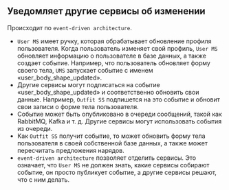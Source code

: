 ## Уведомляет другие сервисы об изменении
Происходит по `event-driven architecture`.

- `User MS` имеет ручку, которая обрабатывает обновление профиля пользователя. Когда пользователь изменяет свой профиль, `User MS` обновляет информацию о пользователе в базе данных, а также создает событие. Например, что пользователь обновляет форму своего тела, `UMS` запускает событие с именем «user_body_shape_updated».
- Другие сервисы могут подписаться на событие «user_body_shape_updated» и соответственно обновить свои данные. Например, `Outfit SS` подпишется на это событие и обновит свои записи о форме тела пользователя.
- Событие может быть опубликовано в очереди сообщений, такой как RabbitMQ, Kafka и т. д. Другие сервисы могут использовать события из очереди.
- Как `Outfit SS` получит событие, то может обновить форму тела пользователя в своей собственной базе данных, а также может пересчитать предложения нарядов.
- `event-driven architecture` позволяет отделить сервисы. Это означает, что `User MS` не должен знать, какие сервисы собирают событие, он просто публикует событие, а другие сервисы решают, что с ним делать.